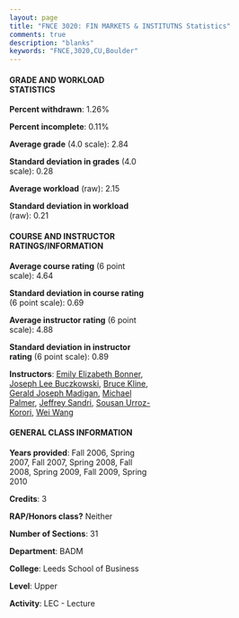 ```yaml
---
layout: page
title: "FNCE 3020: FIN MARKETS & INSTITUTNS Statistics"
comments: true
description: "blanks"
keywords: "FNCE,3020,CU,Boulder"
---
```

<head>
<script src="https://ajax.googleapis.com/ajax/libs/jquery/2.1.3/jquery.min.js"></script>
<script src="https://dl.dropboxusercontent.com/s/pc42nxpaw1ea4o9/highcharts.js?dl=0"></script>
<!-- <script src="../assets/js/highcharts.js"></script> -->
<style type="text/css">@font-face {
	font-family: "Bebas Neue";
	src: url(https://www.filehosting.org/file/details/544349/BebasNeue Regular.otf) format("opentype");
	}
	h1.Bebas { 
		font-family: "Bebas Neue", Verdana, Tahoma;
	}
</style>
</head>
<body>
	<div id="container" style="float: right; width: 45%; height: 88%; margin-left: 2.5%; margin-right: 2.5%;"></div>
	<script language="JavaScript">
		$(document).ready(function() {
		var chart = {type: 'column'};
		var title = {text: 'Grade Distribution'};
		var xAxis = {categories: ['A','B','C','D','F'],crosshair: true};
		var yAxis = {min: 0,title: {text: 'Percentage'}};
		var tooltip = {headerFormat: '<center><b><span style="font-size:20px">{point.key}</span></b></center>',
		               pointFormat: '<td style="padding:0"><b>{point.y:.1f}%</b></td>',
		               footerFormat: '</table>',shared: true,useHTML: true};
		var plotOptions = {column: {pointPadding: 0.0,borderWidth: 0}};  
		var credits = {enabled: false};var series= [{name: 'Percent',data: [20.45,49.59,25.1,3.6,1.22,]}];
		var json = {};
		json.chart = chart;
		json.title = title;
		json.tooltip = tooltip;
		json.xAxis = xAxis;
		json.yAxis = yAxis;  
		json.series = series;
		json.plotOptions = plotOptions;  
		json.credits = credits;
		$('#container').highcharts(json);
	});
	</script>
</body>
			   
#### GRADE AND WORKLOAD STATISTICS

**Percent withdrawn**: 1.26%

**Percent incomplete**: 0.11%

**Average grade** (4.0 scale): 2.84

**Standard deviation in grades** (4.0 scale): 0.28

**Average workload** (raw): 2.15

**Standard deviation in workload** (raw): 0.21

#### COURSE AND INSTRUCTOR RATINGS/INFORMATION

**Average course rating** (6 point scale): 4.64

**Standard deviation in course rating** (6 point scale): 0.69

**Average instructor rating** (6 point scale): 4.88

**Standard deviation in instructor rating** (6 point scale): 0.89

**Instructors**: <a href='../../instructors/Emily_Elizabeth_Bonner'>Emily Elizabeth Bonner</a>, <a href='../../instructors/Joseph_Lee_Buczkowski'>Joseph Lee Buczkowski</a>, <a href='../../instructors/Bruce_Kline'>Bruce Kline</a>, <a href='../../instructors/Gerald_Joseph_Madigan'>Gerald Joseph Madigan</a>, <a href='../../instructors/Michael_Palmer'>Michael Palmer</a>, <a href='../../instructors/Jeffrey_Sandri'>Jeffrey Sandri</a>, <a href='../../instructors/Sousan_Urroz-Korori'>Sousan Urroz-Korori</a>, <a href='../../instructors/Wei_Wang'>Wei Wang</a>

#### GENERAL CLASS INFORMATION

**Years provided**: Fall 2006, Spring 2007, Fall 2007, Spring 2008, Fall 2008, Spring 2009, Fall 2009, Spring 2010

**Credits**: 3

**RAP/Honors class?** Neither

**Number of Sections**: 31

**Department**: BADM

**College**: Leeds School of Business

**Level**: Upper

**Activity**: LEC - Lecture

